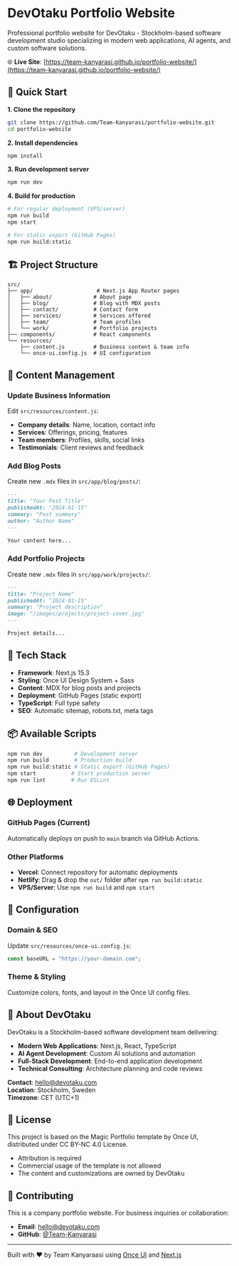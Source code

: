 # DevOtaku Portfolio Website

Professional portfolio website for DevOtaku - Stockholm-based software development studio specializing in modern web applications, AI agents, and custom software solutions.

🌐 **Live Site**: [https://team-kanyarasi.github.io/portfolio-website/](https://team-kanyarasi.github.io/portfolio-website/)

## 🚀 Quick Start

**1. Clone the repository**
```bash
git clone https://github.com/Team-Kanyarasi/portfolio-website.git
cd portfolio-website
```

**2. Install dependencies**
```bash
npm install
```

**3. Run development server**
```bash
npm run dev
```

**4. Build for production**
```bash
# For regular deployment (VPS/server)
npm run build
npm start

# For static export (GitHub Pages)
npm run build:static
```

## 🏗️ Project Structure

```
src/
├── app/                    # Next.js App Router pages
│   ├── about/             # About page
│   ├── blog/              # Blog with MDX posts
│   ├── contact/           # Contact form
│   ├── services/          # Services offered
│   ├── team/              # Team profiles
│   └── work/              # Portfolio projects
├── components/            # React components
└── resources/
    ├── content.js         # Business content & team info
    └── once-ui.config.js  # UI configuration
```

## 📝 Content Management

### Update Business Information
Edit `src/resources/content.js`:
- **Company details**: Name, location, contact info
- **Services**: Offerings, pricing, features
- **Team members**: Profiles, skills, social links
- **Testimonials**: Client reviews and feedback

### Add Blog Posts
Create new `.mdx` files in `src/app/blog/posts/`:
```markdown
---
title: "Your Post Title"
publishedAt: "2024-01-15"
summary: "Post summary"
author: "Author Name"
---

Your content here...
```

### Add Portfolio Projects
Create new `.mdx` files in `src/app/work/projects/`:
```markdown
---
title: "Project Name"
publishedAt: "2024-01-15"
summary: "Project description"
image: "/images/projects/project-cover.jpg"
---

Project details...
```

## 🎨 Tech Stack

- **Framework**: Next.js 15.3
- **Styling**: Once UI Design System + Sass
- **Content**: MDX for blog posts and projects
- **Deployment**: GitHub Pages (static export)
- **TypeScript**: Full type safety
- **SEO**: Automatic sitemap, robots.txt, meta tags

## 📦 Available Scripts

```bash
npm run dev          # Development server
npm run build        # Production build
npm run build:static # Static export (GitHub Pages)
npm start           # Start production server
npm run lint        # Run ESLint
```

## 🌐 Deployment

### GitHub Pages (Current)
Automatically deploys on push to `main` branch via GitHub Actions.

### Other Platforms
- **Vercel**: Connect repository for automatic deployments
- **Netlify**: Drag & drop the `out/` folder after `npm run build:static`
- **VPS/Server**: Use `npm run build` and `npm start`

## 🔧 Configuration

### Domain & SEO
Update `src/resources/once-ui.config.js`:
```javascript
const baseURL = "https://your-domain.com";
```

### Theme & Styling
Customize colors, fonts, and layout in the Once UI config files.

## 🏢 About DevOtaku

DevOtaku is a Stockholm-based software development team delivering:
- **Modern Web Applications**: Next.js, React, TypeScript
- **AI Agent Development**: Custom AI solutions and automation
- **Full-Stack Development**: End-to-end application development
- **Technical Consulting**: Architecture planning and code reviews

**Contact**: hello@devotaku.com  
**Location**: Stockholm, Sweden  
**Timezone**: CET (UTC+1)

## 📄 License

This project is based on the Magic Portfolio template by Once UI, distributed under CC BY-NC 4.0 License. 

- Attribution is required
- Commercial usage of the template is not allowed
- The content and customizations are owned by DevOtaku

## 🤝 Contributing

This is a company portfolio website. For business inquiries or collaboration:
- **Email**: hello@devotaku.com
- **GitHub**: [@Team-Kanyarasi](https://github.com/Team-Kanyarasi)

---

Built with ❤️ by Team Kanyaraasi using [Once UI](https://once-ui.com) and [Next.js](https://nextjs.org)